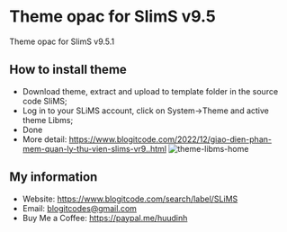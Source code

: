 # Theme opac for SlimS v9.5
Theme opac for SlimS v9.5.1
## How to install theme
- Download theme, extract and upload to template folder in the source code SliMS;
- Log in to your SLiMS account, click on System->Theme and active theme Libms;
- Done
- More detail: https://www.blogitcode.com/2022/12/giao-dien-phan-mem-quan-ly-thu-vien-slims-vr9..html
![theme-libms-home](https://user-images.githubusercontent.com/81200707/209045752-1a38839e-bcb2-43e5-b2b1-0ed8ca342e15.png)

## My information
- Website: https://www.blogitcode.com/search/label/SLiMS
- Email: blogitcodes@gmail.com
- Buy Me a Coffee: https://paypal.me/huudinh
